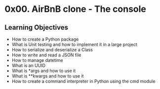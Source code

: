 <h1>0x00. AirBnB clone - The console</h1>
<h2>Learning Objectives</h2>
<ul>
<li>How to create a Python package</li>
<li>What is Unit testing and how to implement it in a large project</li>
<li>How to serialize and deserialize a Class</li>
<li>How to write and read a JSON file</li>
<li>How to manage datetime</li>
<li>What is an UUID</li>
<li>What is *args and how to use it</li>
<li>What is **kwargs and how to use it</li>
<li>How to create a command interpreter in Python using the cmd module</li>
</ul>
